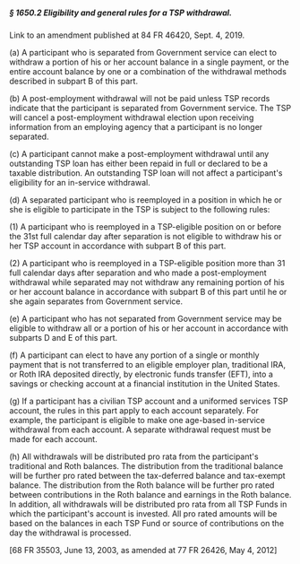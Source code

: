 ##### § 1650.2 Eligibility and general rules for a TSP withdrawal. #####

Link to an amendment published at 84 FR 46420, Sept. 4, 2019.

(a) A participant who is separated from Government service can elect to withdraw a portion of his or her account balance in a single payment, or the entire account balance by one or a combination of the withdrawal methods described in subpart B of this part.

(b) A post-employment withdrawal will not be paid unless TSP records indicate that the participant is separated from Government service. The TSP will cancel a post-employment withdrawal election upon receiving information from an employing agency that a participant is no longer separated.

(c) A participant cannot make a post-employment withdrawal until any outstanding TSP loan has either been repaid in full or declared to be a taxable distribution. An outstanding TSP loan will not affect a participant's eligibility for an in-service withdrawal.

(d) A separated participant who is reemployed in a position in which he or she is eligible to participate in the TSP is subject to the following rules:

(1) A participant who is reemployed in a TSP-eligible position on or before the 31st full calendar day after separation is not eligible to withdraw his or her TSP account in accordance with subpart B of this part.

(2) A participant who is reemployed in a TSP-eligible position more than 31 full calendar days after separation and who made a post-employment withdrawal while separated may not withdraw any remaining portion of his or her account balance in accordance with subpart B of this part until he or she again separates from Government service.

(e) A participant who has not separated from Government service may be eligible to withdraw all or a portion of his or her account in accordance with subparts D and E of this part.

(f) A participant can elect to have any portion of a single or monthly payment that is not transferred to an eligible employer plan, traditional IRA, or Roth IRA deposited directly, by electronic funds transfer (EFT), into a savings or checking account at a financial institution in the United States.

(g) If a participant has a civilian TSP account and a uniformed services TSP account, the rules in this part apply to each account separately. For example, the participant is eligible to make one age-based in-service withdrawal from each account. A separate withdrawal request must be made for each account.

(h) All withdrawals will be distributed pro rata from the participant's traditional and Roth balances. The distribution from the traditional balance will be further pro rated between the tax-deferred balance and tax-exempt balance. The distribution from the Roth balance will be further pro rated between contributions in the Roth balance and earnings in the Roth balance. In addition, all withdrawals will be distributed pro rata from all TSP Funds in which the participant's account is invested. All pro rated amounts will be based on the balances in each TSP Fund or source of contributions on the day the withdrawal is processed.

[68 FR 35503, June 13, 2003, as amended at 77 FR 26426, May 4, 2012]